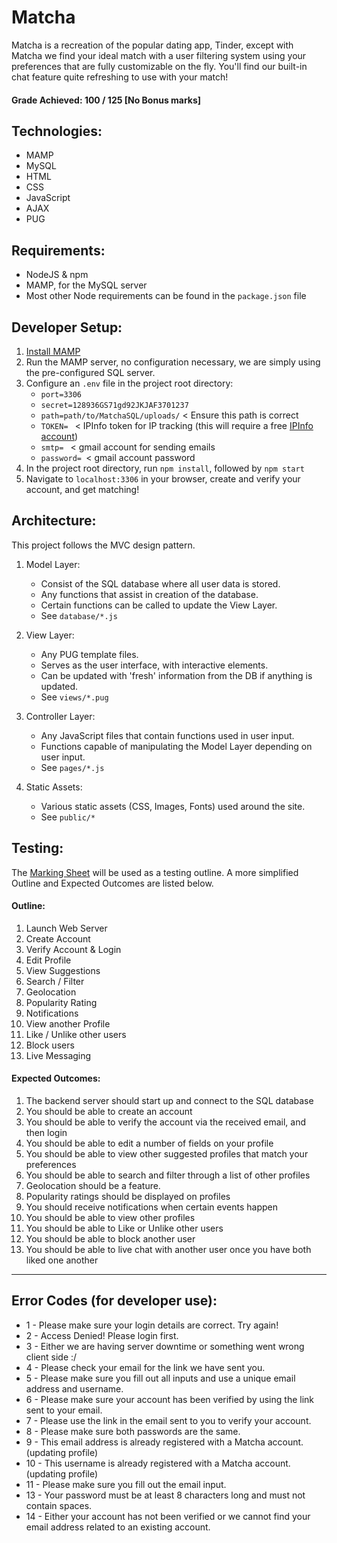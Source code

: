 # Matcha
Matcha is a recreation of the popular dating app, Tinder, except with Matcha we find your ideal match with a user filtering system using your preferences that are fully customizable on the fly. You'll find our built-in chat feature
quite refreshing to use with your match!

#### Grade Achieved: 100 / 125 [No Bonus marks]

## Technologies:
- MAMP
- MySQL
- HTML
- CSS
- JavaScript
- AJAX
- PUG

## Requirements:
- NodeJS & npm
- MAMP, for the MySQL server
- Most other Node requirements can be found in the `package.json` file

## Developer Setup:
1. [Install MAMP](https://www.mamp.info/en/downloads/)
2. Run the MAMP server, no configuration necessary, we are simply using the pre-configured SQL server.
3. Configure an `.env` file in the project root directory:
	- `port=3306`
	- `secret=128936GS71gd92JKJAF3701237`
	- `path=path/to/MatchaSQL/uploads/` < Ensure this path is correct
	- `TOKEN= ` < IPInfo token for IP tracking (this will require a free [IPInfo account](https://ipinfo.io/))
	- `smtp= ` < gmail account for sending emails
	- `password= `< gmail account password
4. In the project root directory, run `npm install`, followed by `npm start`
5. Navigate to `localhost:3306` in your browser, create and verify your account, and get matching!

## Architecture:
This project follows the MVC design pattern.

1. Model Layer:
	- Consist of the SQL database where all user data is stored.
	- Any functions that assist in creation of the database.
	- Certain functions can be called to update the View Layer.
	- See `database/*.js`
2. View Layer:
	- Any PUG template files.
	- Serves as the user interface, with interactive elements.
	- Can be updated with 'fresh' information from the DB if anything is updated.
	- See `views/*.pug`
3. Controller Layer:
	- Any JavaScript files that contain functions used in user input.
	- Functions capable of manipulating the Model Layer depending on user input.
	- See `pages/*.js`

4. Static Assets:
	- Various static assets (CSS, Images, Fonts) used around the site.
	- See `public/*`

## Testing:
The [Marking Sheet](https://github.com/wethinkcode-students/corrections_42_curriculum/blob/master/matcha.markingsheet.pdf) will be used as a testing outline. A more simplified Outline and Expected Outcomes are listed below.

#### Outline:
1. Launch Web Server
2. Create Account
3. Verify Account & Login
4. Edit Profile
5. View Suggestions
6. Search / Filter
7. Geolocation
8. Popularity Rating
9. Notifications
10. View another Profile
11. Like / Unlike other users
12. Block users
13. Live Messaging

#### Expected Outcomes:
1. The backend server should start up and connect to the SQL database
2. You should be able to create an account
3. You should be able to verify the account via the received email, and then login
4. You should be able to edit a number of fields on your profile
5. You should be able to view other suggested profiles that match your preferences
6. You should be able to search and filter through a list of other profiles
7. Geolocation should be a feature.
8. Popularity ratings should be displayed on profiles
9. You should receive notifications when certain events happen
10. You should be able to view other profiles
11. You should be able to Like or Unlike other users
12. You should be able to block another user
13. You should be able to live chat with another user once you have both liked one another

---

## Error Codes (for developer use):
- 1 - Please make sure your login details are correct. Try again!
- 2 - Access Denied! Please login first.
- 3 - Either we are having server downtime or something went wrong client side :/
- 4 - Please check your email for the link we have sent you.
- 5 - Please make sure you fill out all inputs and use a unique email address and username.
- 6 - Please make sure your account has been verified by using the link sent to your email.
- 7 - Please use the link in the email sent to you to verify your account.
- 8 - Please make sure both passwords are the same.
- 9 - This email address is already registered with a Matcha account.  (updating profile)
- 10 - This username is already registered with a Matcha account. (updating profile)
- 11 - Please make sure you fill out the email input.
- 13 - Your password must be at least 8 characters long and must not contain spaces.
- 14 - Either your account has not been verified or we cannot find your email address related to an existing account.
